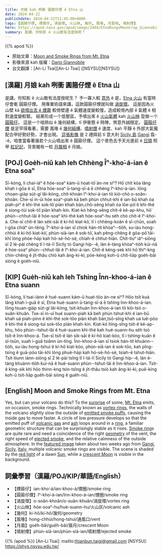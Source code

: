```yaml
---
title: 月娘 kah 咧衝 圓箍仔煙 ê Etna 山
date: 2024-04-22
publishdate: 2024-04-22T11:45:00+0800
tags: [圓箍仔煙, 煙箍仔, 渦旋環, 火山烌, 幾何, 風喙, 月眉相, 噴射煙]
hero: https://apod.nasa.gov/apod/image/2404/EtnaRingsMoonCrop_Giannobile_960.jpg
summary: 是講，你知影 ê 火山敢有法度按呢？
---
```


{{% apod %}}

- 原始文章：[Moon and Smoke Rings from Mt. Etna](https://apod.nasa.gov/apod/ap240422.html)
- 影像來源 kah 版權：[Dario Giannobile](https://www.instagram.com/astro_dariogiannobile/)
- 台文翻譯：[An-Li Tsai][An-Li Tsai] ([NSYSU][NSYSU])

## [漢羅] 月娘 kah 咧衝 圓箍仔煙 ê Etna 山
是講，你知影 ê 火山敢有法度按呢生？
予一寡人較 [意外][surprise] ê 是，[Etna 火山][Mt. Etna] 有當時仔會衝 圓箍仔煙。
用專業術語來講，這款圓箍仔煙就叫做 [渦旋環][vortex rings]。
這是因為火山壁 kā [欲噴出去 ê 煙霧][emitted smoke puffs] 較倚壁邊 ê 氣體速度變較慢，造成較倚內部 ê 氣體 ê 相對速度變較緊。
結果形成一个低壓區，予噴出來 ê [火山氣體][volcanic gas] kah [火山烌][ash] 踅做一个 [圓箍仔][ring]。
這是一个咱熟似 ê 幾何結構，tī 伊衝懸 ê 時陣，煞意外誠穩定。
[圓箍仔煙][Smoke ring] 是足罕得看著，需要 風喙 ê [幾何結構][geometry]、[噴射煙][ejected smoke] ê 速度、kah 平靜 ê 外部大氣攏配合甲好勢好勢，才會出現。
[這張影像][featured image] 是 2 禮拜前 tī 意大利 [Sicily 島][Sicily] [Gangi][Gangi] 翕--ê，咱會當看著幾若个火山噴出來 ê 圓箍仔煙。
這个景色去予天光進前 ê [日頭][Sun] 照甲 [紅記記][red light]，背景閣有一粒 [月眉相][crescent Moon] ê 月娘。

## [POJ] Goe̍h-niû kah leh Chhèng Îⁿ-kho͘-á-ian ê Etna soaⁿ
Sī-kóng, lí chai-iáⁿ ê hóe-soaⁿ kám-ū hoat-tō͘ án-ne sìⁿ?
Hō͘ chi̍t kóa lâng khah ì-gōa ê sī, Etna hóe-soaⁿ ū-tang-sî-á ē chhèng îⁿ-kho͘-á-ian.
Iōng choan-gia̍p su̍t-gí lâi-kóng, chit-khoán îⁿ-kho͘-á-ian tō kiò-chò o-soân-khoân.
Che-sī in-ūi hóe soaⁿ-piah kā beh phùn chhut-khì ê ian-bū khah óa piah-piⁿ ê khì-thé sok-tō͘ piàn khah bān,chō-sêng khah óa lōe-pō͘ ê khì-thé ê siong-tùi sok-tō͘ piàn khah-kín.
Kiat-kó hêng-sêng chi̍t-ê kē-ap-khu, hō͘ phùn--chhut-lâi ê hóe-soaⁿ khì-thé kah hóe-soaⁿ-hu se̍h chò chi̍t-ê îⁿ-kho͘-á.
Che-sī chi̍t-ê lán se̍k-sāi ê kí-hô kiat-kò͘, tī i chhèng-koân ê sî-chūn, soah ì-gōa chiâⁿ ún-tēng.
Îⁿ-kho͘-á-ian sī chiok hán-tit khòaⁿ--tio̍h, su-iàu hong-chhùi ê kí-hô kiat-kò͘, phùn-siā-ian ê sok-tō͘, kah pêng-chēng ê gōa-pō͘ tāi-khì lóng phòe-ha̍p kah hó-sè-hó-sè, chiah-ē chhut-hiān.
Chit-tiuⁿ iáⁿ-siōng sī 2 lé-pài chêng tī I-tá-lī Sicily tó Gangi hip--ê, lán ē-tàng khòaⁿ-tio̍h kúi-nā ê hóe-soaⁿ phùn--chhut-lâi ê îⁿ-kho͘-á-ian.
Chit-ê kéng-sek khì hō͘ thiⁿ-kng chìn-chêng ê ji̍t-thâu chiò kah âng-kì-kì, pōe-kéng koh-ū chi̍t-lia̍p goe̍h-bâi siòng ê goe̍h-niû.

## [KIP] Gue̍h-niû kah leh Tshìng Înn-khoo-á-ian ê Etna suann
Sī-kóng, lí tsai-iánn ê hué-suann kám-ū huat-tōo án-ne sìⁿ?
Hōo tsi̍t kuá lâng khah ì-guā ê sī, Etna hué-suann ū-tang-sî-á ē tshìng înn-khoo-á-ian.
Iōng tsuan-gia̍p su̍t-gí lâi-kóng, tsit-khuán înn-khoo-á-ian tō kiò-tsò o-suân-khuân.
Tse-sī in-uī hué suann-piah kā beh phùn tshut-khì ê ian-bū khah uá piah-pinn ê khì-thé sok-tōo piàn khah bān,tsō-sîng khah uá luē-pōo ê khì-thé ê siong-tuì sok-tōo piàn khah-kín.
Kiat-kó hîng-sîng tsi̍t-ê kē-ap-khu, hōo phùn--tshut-lâi ê hué-suann khì-thé kah hué-suann-hu se̍h tsò tsi̍t-ê înn-khoo-á.
Tse-sī tsi̍t-ê lán si̍k-sāi ê kí-hô kiat-kòo, tī i tshìng-kuân ê sî-tsūn, suah ì-guā tsiânn ún-tīng.
Înn-khoo-á-ian sī tsiok hán-tit khuànn--tio̍h, su-iàu hong-tshuì ê kí-hô kiat-kòo, phùn-siā-ian ê sok-tōo, kah pîng-tsīng ê guā-pōo tāi-khì lóng phuè-ha̍p kah hó-sè-hó-sè, tsiah-ē tshut-hiān.
Tsit-tiunn iánn-siōng sī 2 lé-pài tsîng tī I-tá-lī Sicily tó Gangi hip--ê, lán ē-tàng khuànn-tio̍h kuí-nā ê hué-suann phùn--tshut-lâi ê înn-khoo-á-ian.
Tsit-ê kíng-sik khì hōo thinn-kng tsìn-tsîng ê ji̍t-thâu tsiò kah âng-kì-kì, puē-kíng koh-ū tsi̍t-lia̍p gue̍h-bâi siòng ê gue̍h-niû.

## [English] Moon and Smoke Rings from Mt. Etna
Yes, but can your volcano do this?
To the [surprise][surprise] of some, [Mt. Etna][Mt. Etna] emits, on occasion, smoke rings.
Technically known as [vortex rings][vortex rings], the walls of the volcano slightly slow the outside of [emitted smoke puffs][emitted smoke puffs], causing the inside gas to move faster.
A circle of low pressure develops so that the emitted puff of [volcanic gas][volcanic gas] and [ash][ash] loops around in a [ring][ring], a familiar geometric structure that can be surprisingly stable as it rises.
[Smoke ring][Smoke ring]s are quite rare and need a coincidence of the right [geometry][geometry] of the vent, the right speed of [ejected smoke][ejected smoke], and the relative calmness of the outside atmosphere.
In the [featured image][featured image] taken about two weeks ago from [Gangi][Gangi], [Sicily][Sicily], [Italy][Italy], multiple volcanic smoke rings are visible.
The scene is shaded by the [red light][red light] of a dawn [Sun][Sun], while a [crescent Moon][crescent Moon] is visible in the background.

## 詞彙學習（漢羅/POJ/KIP/華語/English）
- 【煙箍仔】ian-kho͘-á/ian-khoo-á/煙圈/smoke ring
- 【圓箍仔煙】îⁿ-kho͘-á-ian/înn-khoo-á-ian/煙圈/smoke ring
- 【渦旋環】o-soân-khoân/o-suân-khuân/渦旋環/vortex ring
- 【火山烌】hóe-soaⁿ-hu/hué-suann-hu/火山灰/volcanic ash
- 【幾何】ki-hō/kí-hô/幾何/geometry
- 【風喙】hong-chhùi/hong-tshuì/通風口/vent
- 【月眉】goe̍h-bâi/gue̍h-bâi/眉月/crescent Moon
- 【噴射煙】phùn-siā-ian/phùn-siā-ian/噴射煙/ejected smoke

{{% /apod %}}
[An-Li Tsai]: mailto:thianbun.taigi@gmail.com
[NSYSU]: https://phys.nsysu.edu.tw/

[copyright]: https://apod.nasa.gov/apod/fap/lib/about_apod.html#srapply
[License3]: https://creativecommons.org/licenses/by/3.0/
[License2]:https://creativecommons.org/licenses/by-nc-nd/2.0/

[surprise]:https://media.istockphoto.com/id/1128004359/photo/close-up-scottish-fold-cat-head-with-shocking-face-and-wide-open-eyes-frighten-or-surprised.jpg?s=612x612&w=0&k=20&c=HglQ8Nf1PslTuI91T-dfhkln-iEbchjqfhGKCWTbaxg=
[Mt. Etna]:https://youtu.be/4ACzGDPnsAM?t=7
[vortex rings]:https://en.wikipedia.org/wiki/Vortex_ring
[emitted smoke puffs]:https://youtu.be/izlsxgAvL18
[volcanic gas]:https://en.wikipedia.org/wiki/Volcanic_gas
[ash]:https://en.wikipedia.org/wiki/Volcanic_ash
[ring]:https://apod.nasa.gov/apod/ap230814.html
[Smoke ring]:https://youtu.be/ckFdAVFgIR8
[geometry]:https://youtu.be/N7d_RWyOv20
[ejected smoke]:https://apod.nasa.gov/apod/ap030102.html
[featured image]:https://www.instagram.com/p/C5h7DueonwE/
[Gangi]:https://youtu.be/VNQVtyNQQ9A
[Sicily]:https://en.wikipedia.org/wiki/Sicily
[Italy]:https://en.wikipedia.org/wiki/Italy
[red light]:https://apod.nasa.gov/apod/ap240228.html
[Sun]:https://science.nasa.gov/sun/
[crescent Moon]:https://svs.gsfc.nasa.gov/5187/
